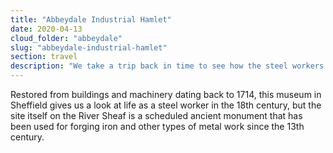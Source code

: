 ```yaml
---
title: "Abbeydale Industrial Hamlet"
date: 2020-04-13
cloud_folder: "abbeydale"
slug: "abbeydale-industrial-hamlet"
section: travel
description: "We take a trip back in time to see how the steel workers of the 18th century went about their day, and even see a monument dating back to the 13th century."
---
```


Restored from buildings and machinery dating back to 1714, this museum in Sheffield gives us a
look at life as a steel worker in the 18th century, but the site itself on the River Sheaf is a scheduled ancient monument that has been used for forging iron and other types of metal work since the 13th
century.
